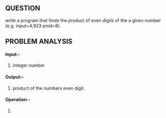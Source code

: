 ## **QUESTION**
write a program that finds the product of even digits of the a given number (e.g. input=4,923 prod=8).
## **PROBLEM ANALYSIS**
#### **Input**:-
1. integer number
#### **Output**:-
1. product of the numbers even digit.
#### **Operation**:-
1. 
